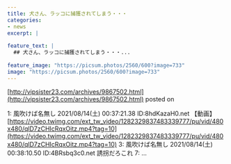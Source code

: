 ```yaml
---
title: 犬さん、ラッコに捕獲されてしまう・・・
categories:
- news
excerpt: |
  
feature_text: |
  ## 犬さん、ラッコに捕獲されてしまう・・・...
  
feature_image: "https://picsum.photos/2560/600?image=733"
image: "https://picsum.photos/2560/600?image=733"
---
```


[http://vipsister23.com/archives/9867502.html](http://vipsister23.com/archives/9867502.html)
posted on 

<!--more-->

1: 風吹けば名無し 2021/08/14(土) 00:37:21.38 ID:8hdKazaH0.net 【動画】[https://video.twimg.com/ext_tw_video/1282329837483339777/pu/vid/480x480/qlD7zCHIcRqxOitz.mp4?tag=10](https://video.twimg.com/ext_tw_video/1282329837483339777/pu/vid/480x480/qlD7zCHIcRqxOitz.mp4?tag=10) 3: 風吹けば名無し 2021/08/14(土) 00:38:10.50 ID:4BRsbq3c0.net 誘拐だろこれ 7: ...
